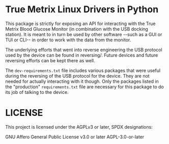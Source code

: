 True Metrix Linux Drivers in Python
===================================

This package is strictly for exposing an API for interacting with the True
Metrix Blood Glucose Monitor (in combination with the USB docking station). It
is meant to in turn be used by other software --such as a GUI or TUI or CLI--
in order to work with the data from the monitor.

The underlying efforts that went into reverse engineering the USB protocol used
by the device can be found in reversing/. Future devices and future reversing
efforts can be kept there as well.

The `dev-requirements.txt` file includes various packages that were useful
during the reversing of the USB protocol for the device. They are not needed
for actually interacting with it though. Only the packages listed in the
"production" `requirements.txt` file are necessary for this package to do its
job of talking to the device.

LICENSE
=======

This project is licensed under the AGPLv3 or later, SPDX designations:

GNU Affero General Public License v3.0 or later
AGPL-3.0-or-later

